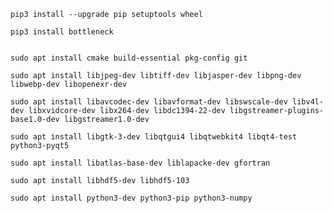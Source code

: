     pip3 install --upgrade pip setuptools wheel
    
    pip3 install bottleneck


    sudo apt install cmake build-essential pkg-config git

    sudo apt install libjpeg-dev libtiff-dev libjasper-dev libpng-dev libwebp-dev libopenexr-dev

    sudo apt install libavcodec-dev libavformat-dev libswscale-dev libv4l-dev libxvidcore-dev libx264-dev libdc1394-22-dev libgstreamer-plugins-base1.0-dev libgstreamer1.0-dev
    
    sudo apt install libgtk-3-dev libqtgui4 libqtwebkit4 libqt4-test python3-pyqt5
    
    sudo apt install libatlas-base-dev liblapacke-dev gfortran
    
    sudo apt install libhdf5-dev libhdf5-103
    
    sudo apt install python3-dev python3-pip python3-numpy
